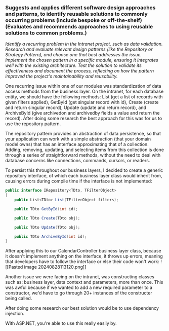 ### Suggests and applies different software design approaches and patterns, to identify reusable solutions to commonly occurring problems (include bespoke or off-the-shelf) **(Evaluates and recommends approaches to using reusable solutions to common problems.)**

*Identify a recurring problem in the Intranet project, such as data validation. Research and evaluate relevant design patterns (like the Repository or Strategy Pattern), and choose one that best addresses the issue. Implement the chosen pattern in a specific module, ensuring it integrates well with the existing architecture. Test the solution to validate its effectiveness and document the process, reflecting on how the pattern improved the project's maintainability and reusability.*

One recurring issue within one of our modules was standardization of data access methods from the business layer.  On the intranet, for each database entity, we should have the following methods: List (get a list of records with given filters applied), GetById (get singular record with id), Create (create and return singular record), Update (update and return record), and ArchiveById (give archivedon and archivedby fields a value and return the record). After doing some research the best approach for this was for us to use the repository pattern.

The repository pattern provides an abstraction of data persistence, so that your application can work with a simple abstraction (that your domain model owns) that has an interface approximating that of a collection. Adding, removing, updating, and selecting items from this collection is done through a series of straightforward methods, without the need to deal with database concerns like connections, commands, cursors, or readers.

To persist this throughout our business layers, I decided to create a generic repository interface, of which each business layer class would inherit from, causing errors during compile time if the interface is not implemented:

```cs
public interface IRepository<TDto, TFilterObject> 
{
	public List<TDto> List(TFilterObject filters);

	public TDto GetById(int id);

	public TDto Create(TDto obj);

	public TDto Update(TDto obj);

	public TDto ArchiveById(int id);
}
```

After applying this to our CalendarController business layer class, because it doesn't implement anything on the interface, it throws up errors, meaning that developers have to follow the interface or else their code won't work:
![[Pasted image 20240828113120.png]]

Another issue we were facing on the intranet, was constructing classes such as: business layer, data context and parameters, more than once. This was awful because if we wanted to add a new required parameter to a constructor, we'd have to go through 20+ instances of the constructer being called.

After doing some research our best solution would be to use dependency injection.  


With ASP.NET, you're able to use this really easily by. 